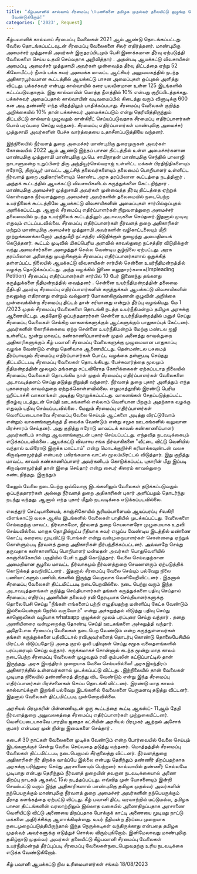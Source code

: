 ```yaml
---
title: "கீழ்பவானிக் கால்வாய் சீரமைப்பு \nபணிகளை தமிழக முதல்வர் தலையிட்டு ஒழுங்கு செய்ய
  வேண்டுகிறோம்!"
categories: ['2023', Request]
---
```


கீழ்பவானிக் கால்வாய் சீரமைப்பு வேலைகள் 2021 ஆம் ஆண்டு தொடங்கப்பட்டது. வேலை தொடங்கப்பட்டவுடன் சீரமைப்பு வேலைகளை சிலர் எதிர்த்தனர். மாண்புமிகு அமைச்சர் முத்துசாமி அவர்கள் இருதரப்பிடமும் பேசி இணக்கமான தீர்வு ஏற்படுத்தி வேலைகளை செய்ய உதவி செய்வதாக அறிவித்தார் .
அதன்படி ஆயக்கட்டு விவசாயிகள் அமைப்பு,
 அமைச்சர் முத்துசாமி அவர்கள் முன்வைத்த தீர்வு திட்டத்தை ஏற்று 52 கிலோமீட்டர் நீளம் பக்க சுவர் அமைக்க மாவட்ட ஆட்சியர் அலுவலகத்தில் நடந்த அதிகாரபூர்வமான கூட்டத்தில் ஆயக்கட்டு பாசன அமைப்புகள் ஒப்புதல் அளித்து விட்டது.
   பக்கச்சுவர் என்பது கால்வாயில் கரை பலவீனமான உள்ள 125 இடங்களில் கட்டப்படுவதாகும்.
 இது கால்வாயின் மொத்த நீளத்தில் 10% என்பது குறிப்பிடத்தக்கது.
      பக்கச்சுவர் அமைப்பதால் கால்வாயின் வடிவமைப்பில் கிடைத்து வரும் வினாடிக்கு 600 கன அடி தண்ணீர் எந்த விதத்திலும் பாதிக்கப்படாது.
     சீரமைப்பு வேலைகள் குறித்த அறிக்கையில் 10% தான் பக்கச்சுவர் அமைக்கப்படும் என்று தெரிவித்திருந்தும் திட்டமிட்டு கால்வாய் முழுவதும் கான்கிரீட் செய்யப்படுவதாக சீரமைப்பு எதிர்ப்பாளர்கள் பொய் பரப்பரை செய்து வந்தனர்.
  சீரமைப்பு எதிர்ப்பாளர்கள் மாண்புமிகு அமைச்சர் முத்துசாமி அவர்களின் பேச்சு வார்த்தையை உதாசீனப்படுத்தியே வந்தனர்.

 இந்நிலையில் நீர்வளத் துறை அமைச்சர் மாண்புமிகு துரைமுருகன் அவர்கள் கோவையில் 2022 ஆம் ஆண்டு இந்தப் பாசன திட்டத்தில் உள்ள அமைச்சர்களான மாண்புமிகு முத்துசாமி
 மாண்புமிகு மு.பெ. சாமிநாதன் மாண்புமிகு செந்தில் பாலாஜி நாடாளுமன்ற உறுப்பினர்
 திரு.அந்தியூர்செல்வராஜ் உள்ளிட்ட மக்கள் பிரதிநிதிகளையும்
 ஈரோடு, திருப்பூர் மாவட்ட ஆட்சித் தலைவர்களையும்
 தலைமைப் பொறியாளர் உள்ளிட்ட நீர்வளத் துறை அதிகாரிகளையும் கொண்ட அரசு தரப்பிலான கூட்டத்தை நடத்தினார் .
அந்தக் கூட்டத்தில் ஆயக்கட்டு விவசாயிகளிடம் கருத்துக்களை கேட்டறிந்தார் .
மாண்புமிகு அமைச்சர் முத்துசாமி அவர்கள் முன்வைத்த தீர்வு திட்டத்தை ஏற்றுக் கொள்வதாக நீர்வளத்துறை அமைச்சர் அவர்களின் தலைமையில் நடைபெற்ற உயர்நிலைக் கூட்டத்திலே ஆயக்கட்டு விவசாயிகளின் அமைப்புகள் சார்பில்ஒப்புதல் அளிக்கப்பட்டது.
 ஆனால் சீரமைப்பு எதிர்ப்பாளர்கள் நிறுவளத்துறை அமைச்சர் தலைமையில் நடந்த உயர்நிலைக் கூட்டத்திலும் அடாவடிகளை செய்தனர்.இதனால் முடிவு எதுவும் எட்டப்படவில்லை.
     சீரமைப்பு எதிர்ப்பாளர்கள் நீர்வளத் துறை அதிகாரிகள் மற்றும் மாண்புமிகு அமைச்சர் முத்துசாமி அவர்களின் வழிகாட்டலையும் மீறி நூற்றுக்கணக்கானோர் அத்துமீறி நட்சத்திர விடுதிக்குள் நுழைந்து அமைதியைக் கெடுத்தனர்.
  கூட்டம் முடிவில் மிகப்பெரிய அளவில் காவல்துறை நட்சத்திர விடுதிக்குள் வந்து அமைச்சர்களை அழைத்துச் செல்ல வேண்டிய சூழ்நிலை ஏற்பட்டது.
  அரசு தரப்பிலான அனைத்து முயற்சிகளும் சீரமைப்பு எதிர்ப்பாளர்களால் ஒதுக்கித் தள்ளப்பட்ட நிலையில் ஆயக்கட்டு விவசாயிகள் சார்பில் சென்னை உயர்நீதிமன்றத்தில் வழக்கு தொடுக்கப்பட்டது.
 அந்த வழக்கில் இணை மனுதாரர்களாக(Impleading  Petition) சீரமைப்பு எதிர்ப்பாளர்கள் சார்பில் 10 பேர் இணைந்து தங்களது கருத்துக்களை நீதிமன்றத்தில் வைத்தனர் .
சென்னை உயர்நீதிமன்றத்தின் தலைமை நீதிபதி அமர்வு சீரமைப்பு எதிர்ப்பாளர்களின் கருத்துக்கள் ஆயக்கட்டு விவசாயிகளின் நலனுக்கு எதிரானது என்றும் வல்லுனர் மோகனகிருஷ்ணன் குழுவின் அறிக்கை முன்வைக்கின்ற சீரமைப்பு திட்டம் தான் சரியானது என்றும் தீர்ப்பு வழங்கியது.
 மே 1 /2023 முதல் சீரமைப்பு வேலைகளை தொடங்கி நடத்த உயர்நீதிமன்றம் தமிழக அரசுக்கு ஆணையிட்டது.
 அத்தோடு ஒப்பந்ததாரர்கள் சென்னை உயர்நீதிமன்றத்தில் மனுச் செய்து சீரமைப்பு வேலைகள் செய்கிற வாகனங்களுக்கும் ஆட்களுக்கும் பாதுகாப்புக் கேட்டனர். அவர்களின் கோரிக்கையை ஏற்ற சென்னை உயர்நீதிமன்றம்
 மேற்கு மண்டல ஐஜி உள்ளிட்ட மூன்று மாவட்ட கண்காணிப்பாளர்கள் முதல் அனைத்து காவல்துறை அதிகாரிகளுக்கும் கீழ் பவானி சீரமைப்பு வேலைகளுக்கு முழுமையான பாதுகாப்பு வழங்க வேண்டும் என்று தெளிவாக ஆணையிட்டது.
   தென்மண்டல பசுமைத் தீர்ப்பாயமும் சீரமைப்பு எதிர்ப்பாளர்கள் போட்ட வழக்கை தள்ளுபடி செய்தது
 திட்டமிட்டபடி சீரமைப்பு வேலைகள் தொடங்கியது.
   பேச்சுவார்த்தை மூலமும் நீதிமன்றத்தின் மூலமும் தங்களது சட்டவிரோத கோரிக்கைகள் ஏற்கப்படாத நிலையில்
 சீரமைப்பு வேலைகள் தொடங்கிய நாள் முதல் சீரமைப்பு எதிர்ப்பாளர்கள் வேலைகளை அடாவடித்தனம் செய்து தடுத்து நிறுத்தி வந்தனர்.
 நீர்வளத் துறை புகார் அளித்தும் எந்த புகாரையும் காவல்துறை ஏற்றுக்கொள்ளவில்லை. எழுமாத்தூரில் இரண்டு பெரிய ஹிட்டாச்சி வாகனங்கள் அடித்து நொறுக்கப்பட்டது.
 வாகனங்கள் சேதப்படுத்தப்பட்ட நிகழ்வு படத்துடன் செய்தி ஊடகங்களில் எல்லாம் வெளியான பிறகும் அதற்காக வழக்கு எதுவும் பதிவு செய்யப்படவில்லை .
மேலும் சீரமைப்பு எதிர்ப்பாளர்கள் வெளிப்படையாகவே சீரமைப்பு வேலை செய்யும் ஆட்களை அடித்து விரட்டுவோம் என்றும் வாகனங்களுக்குத் தீ வைக்க வேண்டும் என்று சமூக ஊடகங்களில்  வலுவான பிரச்சாரம் செய்தனர்.
 அது குறித்து ஈரோடு மாவட்டக் காவல் கண்காணிப்பாளர் அவர்களிடம் சான்று ஆவணங்களுடன் புகார் செய்யப்பட்டது.
 எந்தவித நடவடிக்கையும் எடுக்கப்படவில்லை .
ஆயக்கட்டு விவசாய சங்க நிர்வாகிகளை "வீட்டை விட்டு வெளியில் வந்தால் உயிரோடு இருக்க மாட்டாய்" என்று மொடக்குறிச்சி கரியாக்கவுண்டன் வலசு கிருஷ்ணமூர்த்தி என்பவர் பகிரங்கமாக வாட்ஸ் மூலம்மிரட்டல் விடுத்தார்.
 இது குறித்து  மாவட்ட காவல் கண்காணிப்பாளர் அவர்களிடம் கொடுக்கப்பட்ட புகாரின் மீது இப்படி கிருஷ்ணமூர்த்தி தான் இதை செய்தார் என்று சைபர் கிரைம் காவல்துறை கண்டறிந்தது.
 இருந்தும்
 
 மேலும் வேலை நடைபெற்ற ஒவ்வொரு இடங்களிலும் வேலைகள் தடுக்கப்படுவதும் ஒப்பந்ததாரர்கள் அல்லது நீர்வளத் துறை அதிகாரிகள் புகார் அளிப்பதும் தொடர்ந்து நடந்து வந்தது.
 ஆனால் எந்த புகார் மீதும் நடவடிக்கை எடுக்கப்படவில்லை.

எலத்தூர் செட்டிபாளையம், காஞ்சிகோயில் சூரியம்பாளையம் ஆயப்பரப்பு சிவகிரி விளங்காட்டு வலசு ஆகிய இடங்களில் வேலைகள்
பாதியில்  முடக்கப்பட்டது.
 வேலைகளை செய்வதற்கு மாவட்ட நிர்வாகமோ, நீர்வளத் துறை செயலாளரோ முழுமையாக உதவி செய்யவில்லை.
மாறாக தொழில்நுட்ப ரீதியாக சுவர் எழுப்ப வேண்டிய இடத்தில் மண்ணை கொட்டி கரையை மூடிவிட்டு போங்கள் என்று வன்முறையாளர்கள் சொன்னதை ஏற்றுக் கொள்ளும்படி நீர்வளத் துறை அதிகாரிகள் நிர்பந்திக்கப்பட்டனர். அவ்வாறே செய்து தருவதாக கண்காணிப்பு பொறியாளர் மன்மதன் அவர்கள் பொதுவெளியில் காஞ்சிக்கோயில் பகுதியில் பேசி உறுதி கொடுத்தார்.
வேலை செய்வதற்கான அமைதியான சூழலை மாவட்ட நிர்வாகமும் நீர்வளத்துறை செயலாளரும் ஏற்படுத்திக் கொடுக்கத் தவறிவிட்டனர் .
இதனால் சீரமைப்பு வேலை செய்யும் பல்வேறு நிலை பணியாட்களும் பணியிடங்களில் இருந்து வெகுவாக வெளியேறிவிட்டனர் .
இதனால் சீரமைப்பு வேலைகள் திட்டமிட்டபடி நடைபெறவில்லை.
   நடை பெற்று வரும் இந்த அடாவடித்தனங்கள் குறித்து செய்தியாளர்கள் தங்கள் கருத்துக்களை பதிவு செய்தால் சீரமைப்பு எதிர்ப்பு அணியின் தலைவர் ரவி நேரடியாக  செய்தியாளர்களுக்கு தொலைபேசி செய்து "நீங்கள் எங்களைப் பற்றி எழுதியதற்கு மன்னிப்பு கேட்க வேண்டும் இல்லையென்றால் நேரில் வருவோம்"
 என்று அச்சுறுத்தல் விடுத்து பதிவு செய்து காணொலிகள் வழியாக whatsapp குழுக்கள் மூலம் பரப்புரை செய்து வந்தார் .
தனது அணியினரை வன்முறைக்கு தோண்டி செய்தி ஊடகங்களை அச்சுறுத்தி வந்தார்.
    அதேபோல சீரமைப்பு வேலைகள் நடைபெற வேண்டும் என்ற கருத்துள்ளவர்கள் தங்கள் கருத்துக்களை பதிவிட்டால் ரவிஅவர்களைத் தொடர்பு கொண்டு தொலைபேசியில் மிரட்டல் விடுப்பதோடு அதை குரல் ஒலி பதிவுகள் செய்து சமூக வலைதளங்களில் பரப்புரையும் செய்து வந்தார்.
 சுருக்கமாகச் சொன்னால் கடந்த மூன்று மாத காலம் நடைபெற்ற சீரமைப்பு வேலைகள் முழுவதும் ரவி கும்பலின் கட்டுப்பாட்டில் தான் இருந்தது.
 அரசு இயந்திரம் முறையாக வேலை செய்யவில்லை! 
அரசுஇயந்திரம் அதிகாரத்தில் உள்ளவர்களால் முடக்கப்பட்டு விட்டது.
 .இந்நிலையில் தான் வேலைகள் முடியாத நிலையில் தண்ணீரைத் திறந்து விட வேண்டும் என்று  இந்த சீரமைப்பு எதிர்ப்பாளர்கள் பிரச்சனைகள் செய்ய தொடங்கி விட்டனர்.
 இரண்டு மாத காலம் கால்வாய்க்குள் இறங்கி பல்வேறு இடங்களில் 
வேலைகளை பெருமளவு தடுத்து விட்டனர். இதனால் வேலைகள் திட்டமிட்டபடி முன்னேறவில்லை.

அரசியல் பிரமுகரின் பின்னணியுடன் ஒரு கூட்டத்தை கூட்டி ஆகஸ்ட்- 11ஆம் தேதி நீர்வளத்துறை அலுவலகத்தை சீரமைப்பு எதிர்ப்பாளர்கள் முற்றுகையிட்டனர். வெளிப்படையாகவே பாரதிய ஜனதா கட்சியின் அரசியல் பிரமுகர் ஆற்றல் அசோக் குமார் என்பவர முன் நின்று இவைகளை செய்தார் .
  
கடைசி 30 நாட்கள் வேலைகளை முடிக்க வேண்டும் என்ற போர்வையில்  வேலை செய்யும் இடங்களுக்குச் சென்று வேலை செய்வதை தடுத்து வந்தனர்.
    மொத்தத்தில் சீரமைப்பு வேலைகள் திட்டமிட்டபடி நடைபெறாமல் சீர்குலைத்து விட்டனர்.
   நீர்வளத்துறை அதிகாரிகள்
நீர் திறக்க வாய்ப்பே இல்லை என்பது தெரிந்தும் தண்ணீர் திறப்பதற்காக அரசுக்கு பரிந்துரை செய்து அரசாணையும் பெற்றனர்
       கால்வாயில் தண்ணீர் செல்லவே முடியாது என்பது தெரிந்தும் நீர்வளத் துறையின் தவறான நடவடிக்கையால் அணை திறப்பு நாடகம் ஆகஸ்ட் 15ல் நடத்தப்பட்டது.
     எவ்வித முன் யோசனையும் இன்றி செயல்பட்டு வரும் இந்த அதிகாரிகளால்
    மாண்புமிகு தமிழக முதல்வர் அவர்களின் நற்பெயருக்கும்
மாண்புமிகு நீர்வளத் துறை அமைச்சர் அவர்களின் நற்பெயருக்கும் தீராத களங்கத்தை ஏற்பட்டு விட்டது.
       கீழ் பவானி திட்ட வரலாற்றில் மட்டுமல்ல,
 தமிழக பாசன திட்டங்களின் வரலாற்றிலும் இல்லாத வகையில் அணைதிறப்பதாக அரசாணை வெளியிட்டு விட்டு அணையை திறப்பதாக போக்குக் காட்டி அணையை மூடியது நாட்டு மக்களை அதிர்ச்சிக்கு ஆளாக்கியுள்ளது.
       உயர் நீதிமன்ற தீர்ப்பை முறையாக நடைமுறைப்படுத்தியிருந்தால் இந்த நெருக்கடிகள் வந்திருக்காது என்பதை தமிழக முதல்வர் அவர்களுக்கு எடுத்துச் சொல்ல விரும்புகிறோம்.
     இனிமேலாவது மாண்புமிகு தமிழ்நாடு முதல்வர் அவர்கள் தலையிட்டு கீழ்பவானி சீரமைப்பு வேலைகள் உயர்நீதிமன்றத் தீர்ப்புப்படி  சீரமைப்பு வேலைகள்நடைபெறுவதற்கு உரிய நடவடிக்கை எடுக்க வேண்டுகிறோம்.

கீழ் பவானி ஆயக்கட்டு நில உரிமையாளர்கள் சங்கம்
18/08/2023

